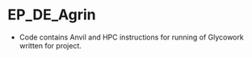 # EP_DE_Agrin

* Code contains Anvil and HPC instructions for running of Glycowork written for project. 
